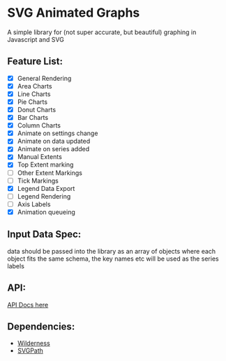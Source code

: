# SVG Animated Graphs

A simple library for (not super accurate, but beautiful) graphing in Javascript and SVG

## Feature List:
- [x] General Rendering
- [x] Area Charts
- [x] Line Charts
- [x] Pie Charts
- [x] Donut Charts
- [x] Bar Charts
- [x] Column Charts
- [x] Animate on settings change
- [x] Animate on data updated
- [x] Animate on series added
- [x] Manual Extents
- [x] Top Extent marking
- [ ] Other Extent Markings
- [ ] Tick Markings
- [x] Legend Data Export
- [ ] Legend Rendering
- [ ] Axis Labels
- [x] Animation queueing
 
## Input Data Spec:

data should be passed into the library as an array of objects where each object fits the same schema,
the key names etc will be used as the series labels

## API:
[API Docs here](api.md)

## Dependencies:
 * [Wilderness](https://wilderness.now.sh/)
 * [SVGPath](https://github.com/fontello/svgpath)
